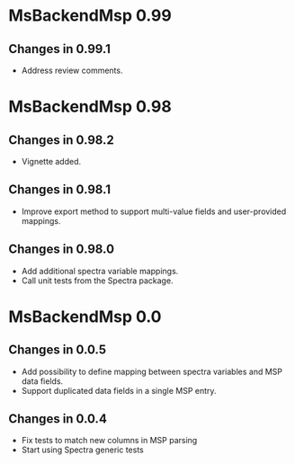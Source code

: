 # MsBackendMsp 0.99

## Changes in 0.99.1

- Address review comments.

# MsBackendMsp 0.98

## Changes in 0.98.2

- Vignette added.

## Changes in 0.98.1

- Improve export method to support multi-value fields and user-provided 
  mappings.

## Changes in 0.98.0

- Add additional spectra variable mappings.
- Call unit tests from the Spectra package.

# MsBackendMsp 0.0

## Changes in 0.0.5

- Add possibility to define mapping between spectra variables and MSP data 
  fields.
- Support duplicated data fields in a single MSP entry.

## Changes in 0.0.4

- Fix tests to match new columns in MSP parsing
- Start using Spectra generic tests 


